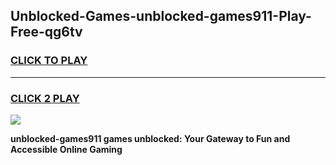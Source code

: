 
## Unblocked-Games-unblocked-games911-Play-Free-qg6tv
<h3>
<a href="https://premium76.site?title=unblocked-games911&ref=23A">CLICK TO PLAY</a></h3>
<hr>

<h3>
<a href="https://premium76.site?title=unblocked-games911&ref=23A">CLICK 2 PLAY</a>
  
</h3>

<a href="https://premium76.site?title=unblocked-games911&ref=23A"><img src="https://clearcache.store/games.png"></a>


**unblocked-games911 games unblocked: Your Gateway to Fun and Accessible Online Gaming**
